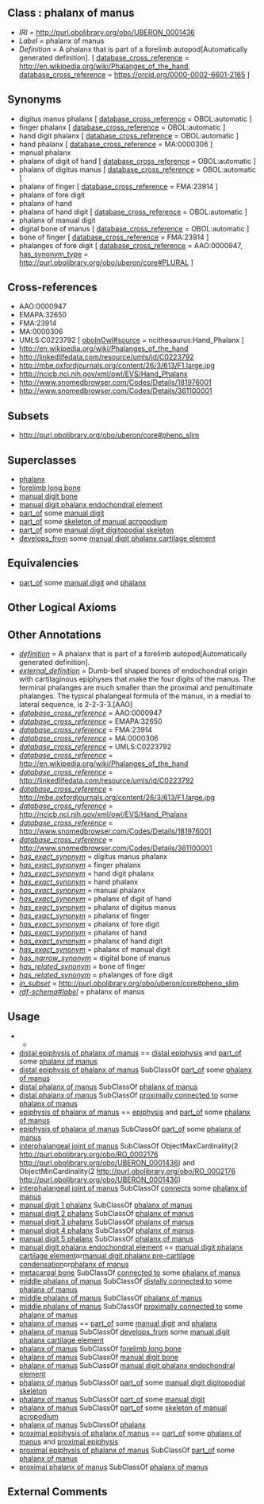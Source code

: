
## Class : phalanx of manus

 * *IRI* = http://purl.obolibrary.org/obo/UBERON_0001436
 * *Label* = phalanx of manus
 * *Definition* = A phalanx that is part of a forelimb autopod[Automatically generated definition]. [ [database_cross_reference](../../ef/oboInOwl#hasDbXref.md) = http://en.wikipedia.org/wiki/Phalanges_of_the_hand, [database_cross_reference](../../ef/oboInOwl#hasDbXref.md) = https://orcid.org/0000-0002-6601-2165 ]

## Synonyms

 * digitus manus phalanx [ [database_cross_reference](../../ef/oboInOwl#hasDbXref.md) = OBOL:automatic ]
 * finger phalanx [ [database_cross_reference](../../ef/oboInOwl#hasDbXref.md) = OBOL:automatic ]
 * hand digit phalanx [ [database_cross_reference](../../ef/oboInOwl#hasDbXref.md) = OBOL:automatic ]
 * hand phalanx [ [database_cross_reference](../../ef/oboInOwl#hasDbXref.md) = MA:0000306 ]
 * manual phalanx
 * phalanx of digit of hand [ [database_cross_reference](../../ef/oboInOwl#hasDbXref.md) = OBOL:automatic ]
 * phalanx of digitus manus [ [database_cross_reference](../../ef/oboInOwl#hasDbXref.md) = OBOL:automatic ]
 * phalanx of finger [ [database_cross_reference](../../ef/oboInOwl#hasDbXref.md) = FMA:23914 ]
 * phalanx of fore digit
 * phalanx of hand
 * phalanx of hand digit [ [database_cross_reference](../../ef/oboInOwl#hasDbXref.md) = OBOL:automatic ]
 * phalanx of manual digit
 * digital bone of manus [ [database_cross_reference](../../ef/oboInOwl#hasDbXref.md) = OBOL:automatic ]
 * bone of finger [ [database_cross_reference](../../ef/oboInOwl#hasDbXref.md) = FMA:23914 ]
 * phalanges of fore digit [ [database_cross_reference](../../ef/oboInOwl#hasDbXref.md) = AAO:0000947, [has_synonym_type](../../pe/oboInOwl#hasSynonymType.md) = http://purl.obolibrary.org/obo/uberon/core#PLURAL ]

## Cross-references

 * AAO:0000947
 * EMAPA:32650
 * FMA:23914
 * MA:0000306
 * UMLS:C0223792 [ [oboInOwl#source](../../ce/oboInOwl#source.md) = ncithesaurus:Hand_Phalanx ]
 * http://en.wikipedia.org/wiki/Phalanges_of_the_hand
 * http://linkedlifedata.com/resource/umls/id/C0223792
 * http://mbe.oxfordjournals.org/content/26/3/613/F1.large.jpg
 * http://ncicb.nci.nih.gov/xml/owl/EVS/Hand_Phalanx
 * http://www.snomedbrowser.com/Codes/Details/181976001
 * http://www.snomedbrowser.com/Codes/Details/361100001

## Subsets

 * http://purl.obolibrary.org/obo/uberon/core#pheno_slim

## Superclasses

 * [phalanx](../../UBERON/21/UBERON_0003221.md)
 * [forelimb long bone](../../UBERON/07/UBERON_0003607.md)
 * [manual digit bone](../../UBERON/49/UBERON_0004249.md)
 * [manual digit phalanx endochondral element](../../UBERON/24/UBERON_0015024.md)
 * [part_of](../../BFO/50/BFO_0000050.md) some [manual digit](../../UBERON/89/UBERON_0002389.md)
 * [part_of](../../BFO/50/BFO_0000050.md) some [skeleton of manual acropodium](../../UBERON/88/UBERON_0010688.md)
 * [part_of](../../BFO/50/BFO_0000050.md) some [manual digit digitopodial skeleton](../../UBERON/89/UBERON_5102389.md)
 * [develops_from](../../RO/02/RO_0002202.md) some [manual digit phalanx cartilage element](../../UBERON/86/UBERON_0010686.md)

## Equivalencies

 * [part_of](../../BFO/50/BFO_0000050.md) some [manual digit](../../UBERON/89/UBERON_0002389.md) and [phalanx](../../UBERON/21/UBERON_0003221.md)

## Other Logical Axioms


## Other Annotations

 * *[definition](../../IAO/15/IAO_0000115.md)* = A phalanx that is part of a forelimb autopod[Automatically generated definition].
 * *[external_definition](../../UBPROP/01/UBPROP_0000001.md)* = Dumb-bell shaped bones of endochondral origin with cartilaginous epiphyses that make the four digits of the manus. The terminal phalanges are much smaller than the proximal and penultimate phalanges. The typical phalangeal formula of the manus, in a medial to lateral sequence, is 2-2-3-3.[AAO]
 * *[database_cross_reference](../../ef/oboInOwl#hasDbXref.md)* = AAO:0000947
 * *[database_cross_reference](../../ef/oboInOwl#hasDbXref.md)* = EMAPA:32650
 * *[database_cross_reference](../../ef/oboInOwl#hasDbXref.md)* = FMA:23914
 * *[database_cross_reference](../../ef/oboInOwl#hasDbXref.md)* = MA:0000306
 * *[database_cross_reference](../../ef/oboInOwl#hasDbXref.md)* = UMLS:C0223792
 * *[database_cross_reference](../../ef/oboInOwl#hasDbXref.md)* = http://en.wikipedia.org/wiki/Phalanges_of_the_hand
 * *[database_cross_reference](../../ef/oboInOwl#hasDbXref.md)* = http://linkedlifedata.com/resource/umls/id/C0223792
 * *[database_cross_reference](../../ef/oboInOwl#hasDbXref.md)* = http://mbe.oxfordjournals.org/content/26/3/613/F1.large.jpg
 * *[database_cross_reference](../../ef/oboInOwl#hasDbXref.md)* = http://ncicb.nci.nih.gov/xml/owl/EVS/Hand_Phalanx
 * *[database_cross_reference](../../ef/oboInOwl#hasDbXref.md)* = http://www.snomedbrowser.com/Codes/Details/181976001
 * *[database_cross_reference](../../ef/oboInOwl#hasDbXref.md)* = http://www.snomedbrowser.com/Codes/Details/361100001
 * *[has_exact_synonym](../../ym/oboInOwl#hasExactSynonym.md)* = digitus manus phalanx
 * *[has_exact_synonym](../../ym/oboInOwl#hasExactSynonym.md)* = finger phalanx
 * *[has_exact_synonym](../../ym/oboInOwl#hasExactSynonym.md)* = hand digit phalanx
 * *[has_exact_synonym](../../ym/oboInOwl#hasExactSynonym.md)* = hand phalanx
 * *[has_exact_synonym](../../ym/oboInOwl#hasExactSynonym.md)* = manual phalanx
 * *[has_exact_synonym](../../ym/oboInOwl#hasExactSynonym.md)* = phalanx of digit of hand
 * *[has_exact_synonym](../../ym/oboInOwl#hasExactSynonym.md)* = phalanx of digitus manus
 * *[has_exact_synonym](../../ym/oboInOwl#hasExactSynonym.md)* = phalanx of finger
 * *[has_exact_synonym](../../ym/oboInOwl#hasExactSynonym.md)* = phalanx of fore digit
 * *[has_exact_synonym](../../ym/oboInOwl#hasExactSynonym.md)* = phalanx of hand
 * *[has_exact_synonym](../../ym/oboInOwl#hasExactSynonym.md)* = phalanx of hand digit
 * *[has_exact_synonym](../../ym/oboInOwl#hasExactSynonym.md)* = phalanx of manual digit
 * *[has_narrow_synonym](../../ym/oboInOwl#hasNarrowSynonym.md)* = digital bone of manus
 * *[has_related_synonym](../../ym/oboInOwl#hasRelatedSynonym.md)* = bone of finger
 * *[has_related_synonym](../../ym/oboInOwl#hasRelatedSynonym.md)* = phalanges of fore digit
 * *[in_subset](../../et/oboInOwl#inSubset.md)* = http://purl.obolibrary.org/obo/uberon/core#pheno_slim
 * *[rdf-schema#label](../../el/rdf-schema#label.md)* = phalanx of manus

## Usage

 * -
 * [distal epiphysis of phalanx of manus](../../UBERON/09/UBERON_0004409.md) == [distal epiphysis](../../UBERON/79/UBERON_0004379.md) and [part_of](../../BFO/50/BFO_0000050.md) some [phalanx of manus](../../UBERON/36/UBERON_0001436.md)
 * [distal epiphysis of phalanx of manus](../../UBERON/09/UBERON_0004409.md) SubClassOf [part_of](../../BFO/50/BFO_0000050.md) some [phalanx of manus](../../UBERON/36/UBERON_0001436.md)
 * [distal phalanx of manus](../../UBERON/65/UBERON_0003865.md) SubClassOf [phalanx of manus](../../UBERON/36/UBERON_0001436.md)
 * [distal phalanx of manus](../../UBERON/65/UBERON_0003865.md) SubClassOf [proximally connected to](../../core#proximally/to/core#proximally_connected_to.md) some [phalanx of manus](../../UBERON/36/UBERON_0001436.md)
 * [epiphysis of phalanx of manus](../../UBERON/87/UBERON_0004387.md) == [epiphysis](../../UBERON/37/UBERON_0001437.md) and [part_of](../../BFO/50/BFO_0000050.md) some [phalanx of manus](../../UBERON/36/UBERON_0001436.md)
 * [epiphysis of phalanx of manus](../../UBERON/87/UBERON_0004387.md) SubClassOf [part_of](../../BFO/50/BFO_0000050.md) some [phalanx of manus](../../UBERON/36/UBERON_0001436.md)
 * [interphalangeal joint of manus](../../UBERON/22/UBERON_0007722.md) SubClassOf ObjectMaxCardinality(2 <http://purl.obolibrary.org/obo/RO_0002176> <http://purl.obolibrary.org/obo/UBERON_0001436>) and ObjectMinCardinality(2 <http://purl.obolibrary.org/obo/RO_0002176> <http://purl.obolibrary.org/obo/UBERON_0001436>)
 * [interphalangeal joint of manus](../../UBERON/22/UBERON_0007722.md) SubClassOf [connects](../../RO/76/RO_0002176.md) some [phalanx of manus](../../UBERON/36/UBERON_0001436.md)
 * [manual digit 1 phalanx](../../UBERON/20/UBERON_0003620.md) SubClassOf [phalanx of manus](../../UBERON/36/UBERON_0001436.md)
 * [manual digit 2 phalanx](../../UBERON/36/UBERON_0003636.md) SubClassOf [phalanx of manus](../../UBERON/36/UBERON_0001436.md)
 * [manual digit 3 phalanx](../../UBERON/37/UBERON_0003637.md) SubClassOf [phalanx of manus](../../UBERON/36/UBERON_0001436.md)
 * [manual digit 4 phalanx](../../UBERON/38/UBERON_0003638.md) SubClassOf [phalanx of manus](../../UBERON/36/UBERON_0001436.md)
 * [manual digit 5 phalanx](../../UBERON/39/UBERON_0003639.md) SubClassOf [phalanx of manus](../../UBERON/36/UBERON_0001436.md)
 * [manual digit phalanx endochondral element](../../UBERON/24/UBERON_0015024.md) == [manual digit phalanx cartilage element](../../UBERON/86/UBERON_0010686.md)or[manual digit phalanx pre-cartilage condensation](../../UBERON/86/UBERON_0010586.md)or[phalanx of manus](../../UBERON/36/UBERON_0001436.md)
 * [metacarpal bone](../../UBERON/74/UBERON_0002374.md) SubClassOf [connected to](../../RO/70/RO_0002170.md) some [phalanx of manus](../../UBERON/36/UBERON_0001436.md)
 * [middle phalanx of manus](../../UBERON/64/UBERON_0003864.md) SubClassOf [distally connected to](../../core#distally/to/core#distally_connected_to.md) some [phalanx of manus](../../UBERON/36/UBERON_0001436.md)
 * [middle phalanx of manus](../../UBERON/64/UBERON_0003864.md) SubClassOf [phalanx of manus](../../UBERON/36/UBERON_0001436.md)
 * [middle phalanx of manus](../../UBERON/64/UBERON_0003864.md) SubClassOf [proximally connected to](../../core#proximally/to/core#proximally_connected_to.md) some [phalanx of manus](../../UBERON/36/UBERON_0001436.md)
 * [phalanx of manus](../../UBERON/36/UBERON_0001436.md) == [part_of](../../BFO/50/BFO_0000050.md) some [manual digit](../../UBERON/89/UBERON_0002389.md) and [phalanx](../../UBERON/21/UBERON_0003221.md)
 * [phalanx of manus](../../UBERON/36/UBERON_0001436.md) SubClassOf [develops_from](../../RO/02/RO_0002202.md) some [manual digit phalanx cartilage element](../../UBERON/86/UBERON_0010686.md)
 * [phalanx of manus](../../UBERON/36/UBERON_0001436.md) SubClassOf [forelimb long bone](../../UBERON/07/UBERON_0003607.md)
 * [phalanx of manus](../../UBERON/36/UBERON_0001436.md) SubClassOf [manual digit bone](../../UBERON/49/UBERON_0004249.md)
 * [phalanx of manus](../../UBERON/36/UBERON_0001436.md) SubClassOf [manual digit phalanx endochondral element](../../UBERON/24/UBERON_0015024.md)
 * [phalanx of manus](../../UBERON/36/UBERON_0001436.md) SubClassOf [part_of](../../BFO/50/BFO_0000050.md) some [manual digit digitopodial skeleton](../../UBERON/89/UBERON_5102389.md)
 * [phalanx of manus](../../UBERON/36/UBERON_0001436.md) SubClassOf [part_of](../../BFO/50/BFO_0000050.md) some [manual digit](../../UBERON/89/UBERON_0002389.md)
 * [phalanx of manus](../../UBERON/36/UBERON_0001436.md) SubClassOf [part_of](../../BFO/50/BFO_0000050.md) some [skeleton of manual acropodium](../../UBERON/88/UBERON_0010688.md)
 * [phalanx of manus](../../UBERON/36/UBERON_0001436.md) SubClassOf [phalanx](../../UBERON/21/UBERON_0003221.md)
 * [proximal epiphysis of phalanx of manus](../../UBERON/14/UBERON_0004414.md) == [part_of](../../BFO/50/BFO_0000050.md) some [phalanx of manus](../../UBERON/36/UBERON_0001436.md) and [proximal epiphysis](../../UBERON/80/UBERON_0004380.md)
 * [proximal epiphysis of phalanx of manus](../../UBERON/14/UBERON_0004414.md) SubClassOf [part_of](../../BFO/50/BFO_0000050.md) some [phalanx of manus](../../UBERON/36/UBERON_0001436.md)
 * [proximal phalanx of manus](../../UBERON/34/UBERON_0002234.md) SubClassOf [phalanx of manus](../../UBERON/36/UBERON_0001436.md)

## External Comments

